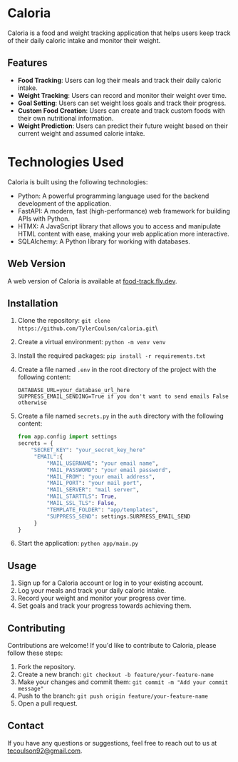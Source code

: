 # Caloria

Caloria is a food and weight tracking application that helps users keep track of their daily caloric intake and monitor their weight.

## Features

- **Food Tracking**: Users can log their meals and track their daily caloric intake.
- **Weight Tracking**: Users can record and monitor their weight over time.
- **Goal Setting**: Users can set weight loss goals and track their progress.
- **Custom Food Creation**: Users can create and track custom foods with their own nutritional information.
- **Weight Prediction**: Users can predict their future weight based on their current weight and assumed calorie intake.

# Technologies Used

Caloria is built using the following technologies:

- Python: A powerful programming language used for the backend development of the application.
- FastAPI: A modern, fast (high-performance) web framework for building APIs with Python.
- HTMX: A JavaScript library that allows you to access and manipulate HTML content with ease, making your web application more interactive.
- SQLAlchemy: A Python library for working with databases.

## Web Version

A web version of Caloria is available at [food-track.fly.dev](https://food-track.fly.dev). 


## Installation

1. Clone the repository: `git clone https://github.com/TylerCoulson/caloria.git`\
2. Create a virtual environment: `python -m venv venv`
3. Install the required packages: `pip install -r requirements.txt`
4. Create a file named `.env` in the root directory of the project with the following content:

   ```plaintext
   DATABASE_URL=your_database_url_here
   SUPPRESS_EMAIL_SENDING=True if you don't want to send emails False otherwise
   ```
5. Create a file named `secrets.py` in the `auth` directory with the following content:

   ```python
   from app.config import settings
   secrets = {
       "SECRET_KEY": "your_secret_key_here"
        "EMAIL":{
            "MAIL_USERNAME": "your email name",
            "MAIL_PASSWORD": "your email password",
            "MAIL_FROM": "your email address",
            "MAIL_PORT": "your mail port",
            "MAIL_SERVER": "mail server",
            "MAIL_STARTTLS": True,
            "MAIL_SSL_TLS": False,
            "TEMPLATE_FOLDER": "app/templates",
            "SUPPRESS_SEND": settings.SURPRESS_EMAIL_SEND
        }
   }

6. Start the application: `python app/main.py`

## Usage

1. Sign up for a Caloria account or log in to your existing account.
2. Log your meals and track your daily caloric intake.
3. Record your weight and monitor your progress over time.
4. Set goals and track your progress towards achieving them.

## Contributing

Contributions are welcome! If you'd like to contribute to Caloria, please follow these steps:

1. Fork the repository.
2. Create a new branch: `git checkout -b feature/your-feature-name`
3. Make your changes and commit them: `git commit -m "Add your commit message"`
4. Push to the branch: `git push origin feature/your-feature-name`
5. Open a pull request.

## Contact

If you have any questions or suggestions, feel free to reach out to us at tecoulson92@gmail.com.